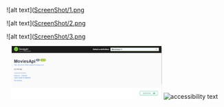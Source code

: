 ![alt text]([ScreenShot/1.png](https://github.com/Nashed-Fekry/SampleMoviesApi/blob/Master/1.jpg?raw=true)

![alt text]([ScreenShot/2.png](https://github.com/Nashed-Fekry/SampleMoviesApi/blob/Master/2.jpg?raw=true)

![alt text]([ScreenShot/3.png](https://github.com/Nashed-Fekry/SampleMoviesApi/blob/Master/3.jpg?raw=true)
<p align="center">
  <img src="ScreenShot/1.png" width="350" title="hover text">
  <img src="your_relative_path_here_number_2_large_name" width="350" alt="accessibility text">
</p>
